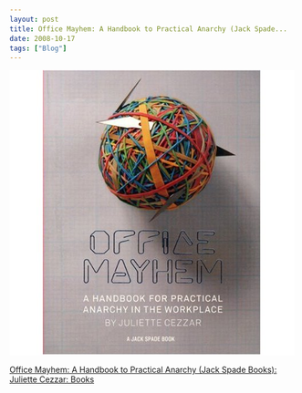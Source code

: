 ```yaml
---
layout: post
title: Office Mayhem: A Handbook to Practical Anarchy (Jack Spade...
date: 2008-10-17
tags: ["Blog"]
---
```


![](k3Im6rfOqf6qeq52gKaMI8geo1_500.jpg)  

[Office Mayhem: A Handbook to Practical Anarchy (Jack Spade Books): Juliette Cezzar: Books](http://www.amazon.com/Office-Mayhem-Handbook-Practical-Anarchy/dp/0810993872)